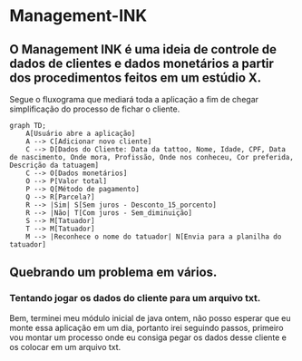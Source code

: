 # Management-INK
## O Management INK é uma ideia de controle de dados de clientes e dados monetários a partir dos procedimentos feitos em um estúdio X.


Segue o fluxograma que mediará toda a aplicação a fim de chegar simplificação do processo de fichar o cliente.

```mermaid
graph TD;
    A[Usuário abre a aplicação]
    A --> C[Adicionar novo cliente]
    C --> D[Dados do Cliente: Data da tattoo, Nome, Idade, CPF, Data de nascimento, Onde mora, Profissão, Onde nos conheceu, Cor preferida, Descrição da tatuagem]
    C --> O[Dados monetários]
    O --> P[Valor total]
    P --> Q[Método de pagamento]
    Q --> R[Parcela?]
    R --> |Sim| S[Sem juros - Desconto_15_porcento]
    R --> |Não| T[Com juros - Sem_diminuição]
    S --> M[Tatuador]
    T --> M[Tatuador]
    M --> |Reconhece o nome do tatuador| N[Envia para a planilha do tatuador]

```

## Quebrando um problema em vários.
### Tentando jogar os dados do cliente para um arquivo txt.

Bem, terminei meu módulo inicial de java ontem, não posso esperar que eu monte essa aplicação em um dia, portanto irei seguindo passos, primeiro vou montar um processo onde eu consiga pegar os dados desse cliente e os colocar em um arquivo txt.

